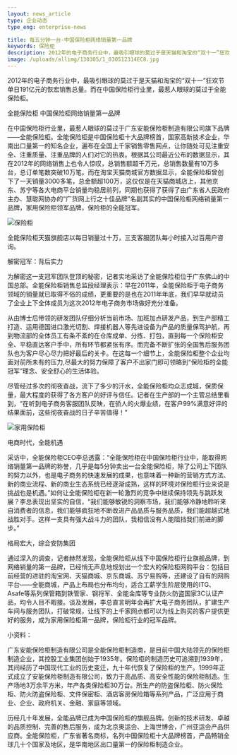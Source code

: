 ```yaml
---
layout: news_article
type: 企业动态
type_eng: enterprise-news

title: 每五分钟一台-中国保险柜网络销量第一品牌
keywords: 保险柜
description: 2012年的电子商务行业中，最吸引眼球的莫过于是天猫和淘宝的“双十一”狂欢节, 而在中国保险柜行业里，最惹人眼球的莫过于全能保险柜。
image: /uploads/allimg/130305/1_030512314EC8.jpg
---
```

2012年的电子商务行业中，最吸引眼球的莫过于是天猫和淘宝的“双十一”狂欢节单日191亿元的恢宏销售总量。而在中国保险柜行业里，最惹人眼球的莫过于全能保险柜。

全能保险柜 中国保险柜网络销量第一品牌

在中国保险柜行业里，最惹人眼球的莫过于广东安能保险柜制造有限公司旗下品牌——全能保险柜。全能保险柜是中国保险柜十大品牌榜首，国家高新技术企业，华南出口量第一的知名企业，遍布在全国上千家销售零售网点，让你随处可见注重安全、注重质量、注重品牌的人们对它的热衷。根据其公司最近公布的数据显示，其在2012年的网络销售上也令人惊叹，总销售额超千万元，总销售数量有10万多台，总订单笔数突破10万笔。而在淘宝天猫商城官方数据显示，全能保险柜曾创下了一天销量3000多笔，总金额超100万，这仅仅是在天猫商城店上，其他京东、苏宁等各大电商平台销量均稳居前列，同期也获得了获得了由广东省人民政府主办、慧聪网协办的“广货网上行之十佳品牌”名副其实的中国保险柜网络销量第一品牌，家用保险柜领军品牌，保险柜的全能冠军。

![保险柜](http://www.qnnsafe.com/image-news/id036501.jpg)

全能保险柜天猫旗舰店以每日销量过十万，三支客服团队每小时接入过百用户咨询。

解密冠军：背后实力

为解密这一支冠军团队登顶的秘密，记者实地采访了全能保险柜位于广东佛山的中国总部。全能保险柜销售总监段经理表示：早在2011年，全能保险柜于电子商务领域的销量就已取得不俗的成绩，更重要的是也在2011年年底，我们早早就动员了企业上下全体成员为这次2012年电子商务市场做好充分准备。

从由博士后带领的研发团队仔细分析当前市场、加班加点研发产品，到生产部精工打造、运用德国进口激光切割、焊接机器人等先进设备为产品的质量保驾护航，再到物流部的全体员工有条不紊的在仓库成单、分拣、打包，直到每一个保险柜安全、平稳直达客户手中，所有环节都紧张有序。而完备不断扩张的全国售后服务团队也为客户尽心尽力把好最后的关卡。在这每一个细节上，全能保险柜整个企业均面对前所未有的压力,尽最大的努力保障了客户不出家门即可领略到“保险柜的全能冠军”理念、安全舒心的生活体验。

尽管经过多次的彻夜奋战，流下了多少的汗水，全能保险柜均众志成城，保质保量，最大程度的获得了各方客户的好评与信任。记者在生产部的一个主管总结里看到，“在听到电子商务客服团队反映，在骄人的火爆业绩，在客户99%满意好评的结果面前，这些彻夜奋战的日子辛苦值得！”

![家用保险柜](http://www.qnnsafe.com/image-news/id036502.jpg)

电商时代，全能机遇

采访中，全能保险柜CEO李总透露：“全能保险柜在中国保险柜行业中，能取得网络销量第一品牌的称誉，几乎是每5分钟卖出一台全能保险柜，除了公司上下团队的努力以外，也是电子商务的快速发展的成果，也意味着一种新的营销方式方法、新的商业流程、新的商业生态系统已经逐渐成熟，这样的环境对保险柜行业来说是挑战也是机遇。”如何让全能保险柜在新一轮激烈的竞争中继续保持领先与跳跃发展？李总表现出坚实的自信，“我们能够敏锐的洞察市场，我们能够冷静地聆听来自消费者的信息，我们能够疯狂地不断改进产品品质与服务品质，我们能超越式地战胜对手。这样一支具有强大战斗力的团队，我相信没有人能阻挡我们前进的脚步。”

格局宏大，综合安防集团

通过深入的调查，记者赫然发现，全能保险柜从线下中国保险柜行业旗舰品牌，到网络销量的第一品牌，已经悄无声息地规划出一个宏大的保险柜网购平台：包括目前经营的进驻的淘宝网、天猫商城、京东商城、苏宁易购等，还建设了自有的网购平台——全能商城，产品上布局也分布均匀，适合工薪学生阶层使用的ITG、Asafe等系列保管箱到铁管家、钢将军、全能金库等专业防火防盗国家3C认证产品，均令人目不暇接。谈及发展，李总直言明年会再扩大电子商务团队，扩建生产车间与服务团队，打破常规，让线下的上千家网点都可以为线上购买的客户提供更好的服务，成为家用保险柜第一品牌，保险柜行业的冠军品牌。

小资料：

广东安能保险柜制造有限公司是全能保险柜制造商，是目前中国大陆领先的保险柜制造企业，其控股工业集团创始于1935年。保险柜的制造历史可追溯到1939年，其间经历了中国现代工业的历史变迁，九十年代恢复了保险柜的生产。1999年正式成立了安能保险柜制造有限公司，致力于高品质、高安全性能的保险柜制造。生产场地3万余平方米，年产各类保险柜30万台。所生产的防盗保险柜、防火保险柜、防火防盗保险柜、文件保密柜、酒店客房保险箱等系列产品，广泛应用于商业、企业、政府机关、金融、家庭等领域。

历经几十年发展，全能品牌已成为中国保险柜的旗舰品牌。创新的技术研发、卓越的品质控制、完善的售后服务，成为北京奥运会、上海世博会，广州亚运会产品供应商。全能保险柜，广东省著名商标，名列中国保险柜十大品牌榜首，产品畅销全球几十个国家及地区，是华南地区出口量第一的保险柜制造企业。
